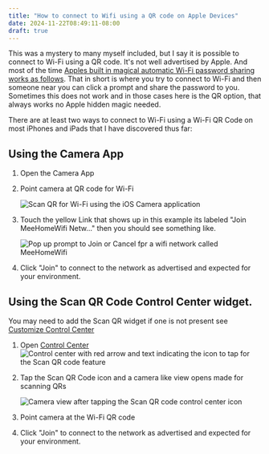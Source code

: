 ```yaml
---
title: "How to connect to Wifi using a QR code on Apple Devices"
date: 2024-11-22T08:49:11-08:00
draft: true
---
```

This was a mystery to many myself included, but I say it is possible to connect to Wi-Fi using a QR code. It's not well advertised by Apple. And  most of the time [Apples built in magical automatic Wi-Fi password sharing works as follows](https://support.apple.com/en-gb/102635). That in short is where you try to connect to Wi-Fi and then someone near you can click a prompt and share the password to you. Sometimes this does not work and in those cases here is the QR option, that always works no Apple hidden magic needed.

There are at least two ways to connect to Wi-Fi using a Wi-Fi QR Code on most iPhones and iPads that I have discovered thus far:

## Using the Camera App

1. Open the Camera App

2. Point camera at QR code for Wi-Fi

    ![Scan QR for Wi-Fi using the iOS Camera application](ScanWifiQRinCameraApp.PNG)

3. Touch the yellow Link that shows up in this example its labeled "Join MeeHomeWifi Netw..." then you should see something like.
   
   ![Pop up prompt to Join or Cancel fpr a wifi network called MeeHomeWifi](JoinMeHomeWifi.PNG)

4. Click "Join" to connect to the network as advertised and expected for your environment.


## Using the Scan QR Code Control Center widget.

You may need to add the Scan QR widget if one is not present see [Customize  Control Center](https://support.apple.com/guide/iphone/use-and-customize-control-center-iph59095ec58/ios)

1. Open [Control Center](https://support.apple.com/en-us/108330)
   ![Control center with red arrow and text indicating the icon to tap for the Scan QR code feature](MyControlCenter.png)

2. Tap the Scan QR Code icon and a camera like view opens made for scanning QRs

   ![Camera view after tapping the Scan QR code control center icon](ScanQRScreen.PNG)
   

3. Point camera at the Wi-Fi QR code

4. Click "Join" to connect to the network as advertised and expected for your environment.

